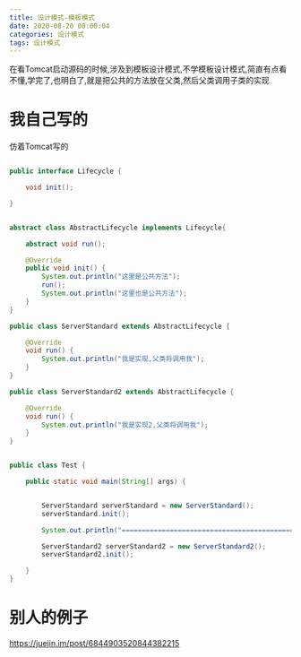 ```yaml
---
title: 设计模式-模板模式
date: 2020-08-20 00:00:04
categories: 设计模式
tags: 设计模式
---
```

在看Tomcat启动源码的时候,涉及到模板设计模式,不学模板设计模式,简直有点看不懂,学完了,也明白了,就是把公共的方法放在父类,然后父类调用子类的实现

<!-- more --> 
# 我自己写的
仿着Tomcat写的

```java

public interface Lifecycle {

    void init();

}


abstract class AbstractLifecycle implements Lifecycle{

    abstract void run();

    @Override
    public void init() {
        System.out.println("这里是公共方法");
        run();
        System.out.println("这里也是公共方法");
    }
}

public class ServerStandard extends AbstractLifecycle {

    @Override
    void run() {
        System.out.println("我是实现,父类将调用我");
    }
}

public class ServerStandard2 extends AbstractLifecycle {

    @Override
    void run() {
        System.out.println("我是实现2,父类将调用我");
    }
}


public class Test {

    public static void main(String[] args) {


        ServerStandard serverStandard = new ServerStandard();
        serverStandard.init();

        System.out.println("============================================");

        ServerStandard2 serverStandard2 = new ServerStandard2();
        serverStandard2.init();

    }
}

```

# 别人的例子
https://juejin.im/post/6844903520844382215